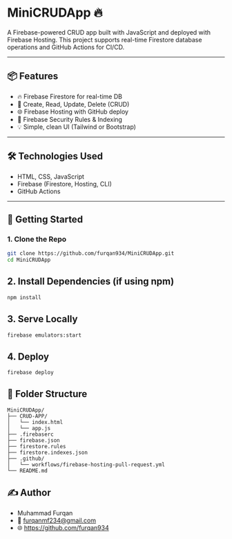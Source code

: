 # MiniCRUDApp 🔥

A Firebase-powered CRUD app built with JavaScript and deployed with Firebase Hosting. This project supports real-time Firestore database operations and GitHub Actions for CI/CD.

---

## 📦 Features

- 🔥 Firebase Firestore for real-time DB
- 💾 Create, Read, Update, Delete (CRUD)
- 🌐 Firebase Hosting with GitHub deploy
- 🧾 Firebase Security Rules & Indexing
- 💡 Simple, clean UI (Tailwind or Bootstrap)

---

## 🛠️ Technologies Used

- HTML, CSS, JavaScript
- Firebase (Firestore, Hosting, CLI)
- GitHub Actions

---

## 🚀 Getting Started

### 1. Clone the Repo
```bash
git clone https://github.com/furqan934/MiniCRUDApp.git
cd MiniCRUDApp
```
## 2. Install Dependencies (if using npm)
```bash
npm install
```
## 3. Serve Locally
```bash
firebase emulators:start
```
## 4. Deploy
``` bash
firebase deploy
```
## 📁 Folder Structure
```pgsql
MiniCRUDApp/
├── CRUD-APP/
│   └── index.html
│   └── app.js
├── .firebaserc
├── firebase.json
├── firestore.rules
├── firestore.indexes.json
├── .github/
│   └── workflows/firebase-hosting-pull-request.yml
└── README.md
```
## ✍️ Author
- Muhammad Furqan
- 📧 furqanmf234@gmail.com
- 🌐 https://github.com/furqan934

